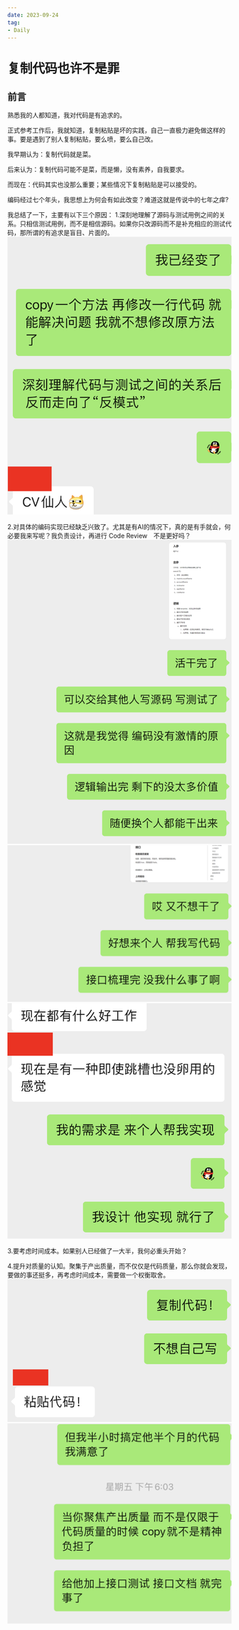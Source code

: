 ```yaml
---
date: 2023-09-24
tag:
- Daily
---
```


# 复制代码也许不是罪
## 前言
熟悉我的人都知道，我对代码是有追求的。

正式参考工作后，我就知道，复制粘贴是坏的实践，自己一直极力避免做这样的事。要是遇到了别人复制粘贴，要么喷，要么自己改。

我早期认为：复制代码就是菜。

后来认为：复制代码可能不是菜，而是懒，没有素养，自我要求。

而现在：代码其实也没那么重要；某些情况下复制粘贴是可以接受的。

编码经过七个年头，我思想上为何会有如此改变？难道这就是传说中的七年之痒?

<!-- more -->

我总结了一下，主要有以下三个原因：
1.深刻地理解了源码与测试用例之间的关系。只相信测试用例，而不是相信源码。如果你只改源码而不是补充相应的测试代码，那所谓的有追求是盲目、片面的。
![](https://raw.githubusercontent.com/levy9527/image-holder/main/md-image-kit/1695539128677-28080825-d512-41fe-85e4-6a56553d25f1.jpeg)

2.对具体的编码实现已经缺乏兴致了。尤其是有AI的情况下，真的是有手就会，何必要我来写呢？我负责设计，再进行 Code Review　不是更好吗？
![](https://raw.githubusercontent.com/levy9527/image-holder/main/md-image-kit/2023-09-24-IMG_2577.jpg)
![](https://raw.githubusercontent.com/levy9527/image-holder/main/md-image-kit/2023-09-24-IMG_2578.jpg)
![](https://raw.githubusercontent.com/levy9527/image-holder/main/md-image-kit/2023-09-24-IMG_2579.jpg)

3.要考虑时间成本。如果别人已经做了一大半，我何必重头开始？

4.提升对质量的认知。聚集于产出质量，而不仅仅是代码质量，那么你就会发现，要做的事还挺多，再考虑时间成本，需要做一个权衡取舍。
![](https://raw.githubusercontent.com/levy9527/image-holder/main/md-image-kit/1695539182620-f3e4d2e3-bd24-4211-bb61-f5104b0e7ef3.jpeg)
![](https://raw.githubusercontent.com/levy9527/image-holder/main/md-image-kit/1695539182844-04210738-e753-43c8-8917-a1c98e8f4d77.jpeg)

